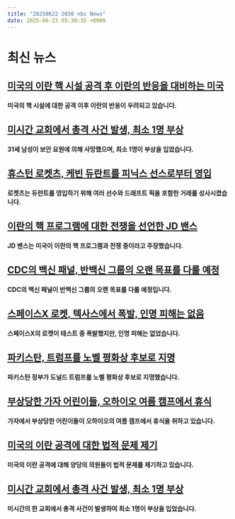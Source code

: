 ```yaml
---
title: "20250622 2030 nbc News"
date: 2025-06-23 05:30:35 +0900
---
```


# 최신 뉴스 

## [미국의 이란 핵 시설 공격 후 이란의 반응을 대비하는 미국](https://www.nbcnews.com/world/iran/iran-trump-nuclear-israel-bombing-what-next-rcna214328)
####  미국의 핵 시설에 대한 공격 이후 이란의 반응이 우려되고 있습니다. 
## [미시간 교회에서 총격 사건 발생, 최소 1명 부상](https://www.nbcnews.com/news/us-news/michigan-church-shooting-rcna214352)
####  31세 남성이 보안 요원에 의해 사망했으며, 최소 1명이 부상을 입었습니다. 
## [휴스턴 로켓츠, 케빈 듀란트를 피닉스 선스로부터 영입](https://www.nbcnews.com/sports/nba/houston-rockets-kevin-durant-phoenix-suns-rcna213253)
####  로켓츠는 듀란트를 영입하기 위해 여러 선수와 드래프트 픽을 포함한 거래를 성사시켰습니다. 
## [이란의 핵 프로그램에 대한 전쟁을 선언한 JD 밴스](https://www.nbcnews.com/politics/trump-administration/vance-says-us-not-war-iran-re-war-irans-nuclear-program-rcna214329)
####  JD 밴스는 미국이 이란의 핵 프로그램과 전쟁 중이라고 주장했습니다. 
## [CDC의 백신 패널, 반백신 그룹의 오랜 목표를 다룰 예정](https://www.nbcnews.com/health/health-news/cdcs-vaccine-panel-take-longtime-target-anti-vaccine-groups-rcna213933)
####  CDC의 백신 패널이 반백신 그룹의 오랜 목표를 다룰 예정입니다. 
## [스페이스X 로켓, 텍사스에서 폭발, 인명 피해는 없음](https://www.nbcnews.com/news/us-news/spacex-rocket-tested-texas-explodes-no-injuries-reported-rcna213917)
####  스페이스X의 로켓이 테스트 중 폭발했지만, 인명 피해는 없었습니다. 
## [파키스탄, 트럼프를 노벨 평화상 후보로 지명](https://www.nbcnews.com/world/pakistan/pakistan-nominate-trump-nobel-peace-prize-rcna214246)
####  파키스탄 정부가 도널드 트럼프를 노벨 평화상 후보로 지명했습니다. 
## [부상당한 가자 어린이들, 오하이오 여름 캠프에서 휴식](https://www.nbcnews.com/news/us-news/wounded-gaza-children-find-respite-war-ohio-summer-camp-rcna212946)
####  가자에서 부상당한 어린이들이 오하이오의 여름 캠프에서 휴식을 취하고 있습니다. 
## [미국의 이란 공격에 대한 법적 문제 제기](https://www.nbcnews.com/politics/congress/lawmakers-both-parties-question-legality-trumps-iran-strikes-rcna214316)
####  미국의 이란 공격에 대해 양당의 의원들이 법적 문제를 제기하고 있습니다. 
## [미시간 교회에서 총격 사건 발생, 최소 1명 부상](https://www.nbcnews.com/news/us-news/michigan-church-shooting-rcna214352)
####  미시간의 한 교회에서 총격 사건이 발생하여 최소 1명이 부상을 입었습니다.